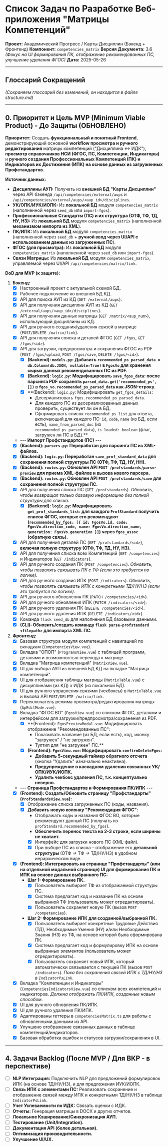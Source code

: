# Список Задач по Разработке Веб-приложения "Матрицы Компетенций"

**Проект:** Академический Прогресс / Карты Дисциплин (Бэкенд + Фронтенд)
**Компонент:** `competencies_matrix`
**Версия Документа:** 3.6 *(Фокус на UI формирования ПК, отображение рекомендованных ПС, улучшение удаления ФГОС)*
**Дата:** 2025-05-26

---

## Глоссарий Сокращений

*(Сохраняем глоссарий без изменений, он находится в файле structure.md)*

---

## 0. Приоритет и Цель MVP (Minimum Viable Product) - До Защиты (ОБНОВЛЕНО)

**Приоритет:** Создать **функциональный и понятный Frontend**, демонстрирующий основной **workflow просмотра и ручного редактирования** матрицы компетенций ("Дисциплина ↔ ИДК"), **просмотр справочников НСИ (ФГОС, ПС, Компетенции, Индикаторы)** и **ручного создания Профессиональных Компетенций (ПК) и Индикаторов их Достижения (ИПК) на основе данных из загруженных Профстандартов**.

**Источник данных:**
*   **Дисциплины АУП:** Получать из **внешней БД "Карты Дисциплин"** через API бэкенда `/api/competencies/external/aups` и `/api/competencies/external/aups/<aup_id>/disciplines`.
*   **УК/ОПК/ИУК/ИОПК:** Из **локальной БД** модуля `competencies_matrix` (наполненной через `seed_db` или `import-fgos`).
*   **Профессиональные Стандарты (ПС) и их структура (ОТФ, ТФ, ТД, НУ, НЗ):** Из **локальной БД** модуля `competencies_matrix` (наполненной **механизмом импорта из XML**).
*   **ПК/ИПК:** Из **локальной БД** модуля `competencies_matrix` (наполненной через `seed_db` + **ручной ввод через UI/API с использованием данных из загруженных ПС**).
*   **ФГОС (для просмотра):** Из **локальной БД** модуля `competencies_matrix` (наполненной через `seed_db` или `import-fgos`).
*   **Связи Матрицы:** Из **локальной БД** модуля `competencies_matrix`, управляемой через UI/API `/api/competencies/matrix/link`.

**DoD для MVP (к защите):**
1.  **Бэкенд:**
    *   [x] Настроенный проект с актуальной схемой БД.
    *   [x] Рабочее подключение ко внешней БД КД.
    *   [x] API для поиска АУП из КД (`GET /external/aups`).
    *   [x] API для получения дисциплин АУП из КД (`GET /external/aups/<aup_id>/disciplines`).
    *   [x] API для получения данных матрицы (`GET /matrix/<aup_num>`), использующий дисциплины из КД.
    *   [x] API для ручного создания/удаления связей в матрице (`POST/DELETE /matrix/link`).
    *   [x] API для получения списка и деталей ФГОС (`GET /fgos`, `GET /fgos/<id>`).
    *   [x] API для загрузки, предпросмотра и сохранения ФГОС из PDF (`POST /fgos/upload`, `POST /fgos/save`, `DELETE /fgos/<id>`).
        *   [x] **(Backend): `models.py`: Добавить `recommended_ps_parsed_data = db.Column(db.JSON, nullable=True)` в `FgosVo` для хранения сырых данных рекомендованных ПС из PDF.**
        *   [x] **(Backend): `logic.py`: Модифицировать `save_fgos_data`: после парсинга PDF сохранять `parsed_data.get('recommended_ps', [])` в `fgos_vo.recommended_ps_parsed_data` как JSON-строку.**
        *   [x] **(Backend): `logic.py`: Модифицировать `get_fgos_details`:
            *   Десериализовать `fgos.recommended_ps_parsed_data`.
            *   Для каждого ПС из десериализованных данных проверить, существует ли он в БД.
            *   Сформировать список `recommended_ps_list` для ответа, включающий для каждого ПС: `id`, `code`, `name` (из БД, если есть), `name_from_parsed_doc` (из `recommended_ps_parsed_data`), `is_loaded: boolean` (флаг, загружен ли ПС в БД).**
    *   --- **Импорт Профстандартов (ПС)** ---
    *   [x] **(Backend): `parsers.py`: Переработан для парсинга ПС из XML-файлов.**
    *   [x] **(Backend): `logic.py`: Переработан `save_prof_standard_data` для сохранения полной структуры ПС (ОТФ, ТФ, ТД, НУ, НН).**
    *   [x] **(Backend): `routes.py`: Обновлен API `POST /profstandards/parse-preview` для приема XML-файлов и вызова нового парсера.**
    *   [x] **(Backend): `routes.py`: Обновлен API `POST /profstandards/save` для сохранения полной структуры ПС.**
    *   [x] API для получения списка ПС (`GET /profstandards`). *Обновить, чтобы возвращал только базовую информацию без полной структуры для списка.*
        *   [x] **(Backend): `logic.py`: Модифицировать `get_prof_standards_list`: для каждого `ProfStandard` получить список ФГОС, которые его рекомендуют (`recommended_by_fgos: [{ id: FgosVo.id, code: FgosVo.direction_code, name: FgosVo.direction_name, generation: FgosVo.generation }]`) через `fgos_assoc` (обратную связь).**
    *   [x] API для получения деталей ПС (`GET /profstandards/<id>`), **включая полную структуру (ОТФ, ТФ, ТД, НУ, НЗ).**
    *   [x] API для получения списка всех Компетенций (`GET /competencies`) и Индикаторов (`GET /indicators`).
    *   [x] API для ручного создания ПК (`POST /competencies`). *Обновить, чтобы позволять связывать ПК с ТФ (если это требуется по логике).*
    *   [x] API для ручного создания ИПК (`POST /indicators`). *Обновить, чтобы позволять связывать ИПК с конкретными ТД/НУ/НЗ (если это требуется по логике).*
    *   [x] API для ручного обновления ПК (`PATCH /competencies/<id>`).
    *   [x] API для ручного обновления ИПК (`PATCH /indicators/<id>`).
    *   [x] API для ручного удаления ПК (`DELETE /competencies/<id>`).
    *   [x] API для ручного удаления ИПК (`DELETE /indicators/<id>`).
    *   [x] Команда `flask seed_db` для наполнения БД базовыми данными.
    *   [x] **(CLI): Обновить/создать команду `flask parse-profstandard <filepath>` для импорта XML ПС.**

2.  **Фронтенд:**
    *   [x] Базовая структура модуля компетенций с навигацией по вкладкам (`CompetenciesView.vue`).
    *   [x] Вкладка "ОПОП" (`ProgramsView.vue`) с таблицей программ, деталями и возможностью перехода к матрице.
    *   [x] Вкладка "Матрица компетенций" (`MatrixView.vue`).
    *   [x] UI для выбора АУП из внешней БД КД на вкладке "Матрица компетенций".
    *   [x] UI для отображения таблицы матрицы (`MatrixTable.vue`) с дисциплинами (из КД) x ИДК (из локальной БД).
    *   [x] UI для ручного управления связями (чекбоксы) в `MatrixTable.vue` и вызова API `POST/DELETE /matrix/link`.
    *   [x] Переключатель режима просмотра/редактирования матрицы (`ApEditMode.vue`).
    *   [x] Вкладка "ФГОС ВО" (`FgosView.vue`) со списком ФГОС, деталями и интерфейсом для загрузки/предпросмотра/сохранения из PDF.
        *   [x] **(Frontend): `FgosPreviewModal.vue`: Модифицировать отображение "Рекомендованных ПС":
            *   Показывать название (из БД, если есть), код, иконку "загружен" / "не загружен".
            *   Тултип для "не загружен" ПС.**
        *   [x] **(Frontend): `FgosView.vue`: Модифицировать `confirmDeleteFgos`:**
            *   **Добавить 5-секундный таймер обратного отсчета** (кнопка "Удалить" изначально неактивна).
            *   **Предупреждение о каскадном удалении связанных УК/ОПК/ИУК/ИОПК.**
            *   **Удалить чекбокс удаления ПС, т.к. концептуально неверно.**
    *   --- **Страница Профстандартов и Формирования ПК/ИПК** ---
    *   [x] **(Frontend): Создать/Обновить страницу "Профстандарты" (`ProfStandardsView.vue`):**
        *   [x] Отображение списка загруженных ПС (коды, названия).
        *   [x] **Добавить новую колонку "Рекомендация ФГОС"**:
            *   Отображать коды и названия ФГОС ВО, которые рекомендуют данный ПС (получать из `profStandard.recommended_by_fgos`).
            *   **Обеспечить перенос текста на 2-3 строки, если ширины не хватает.**
            *   [x] Интерфейс для загрузки нового ПС (XML-файл).
            *   [x] При выборе ПС из списка – отображение его **детальной структуры** (ОТФ → ТФ → ТД/НУ/НЗ) в удобном иерархическом виде.
    *   [x] **(Frontend): Интегрировать на странице "Профстандарты" (или на отдельной модальной странице) UI для формирования ПК и ИПК на основе данных выбранного ПС:**
        *   **Шаг 1: Формирование ПК.**
            *   [x] Пользователь выбирает ТФ из отображаемой структуры ПС.
            *   [x] Система предлагает код и название ПК на основе выбранной ТФ (пользователь может отредактировать).
            *   [x] Пользователь сохраняет новую ПК (вызов `POST /competencies`).
        *   **Шаг 2: Формирование ИПК для созданной/выбранной ПК.**
            *   [x] Пользователь выбирает конкретные Трудовые Действия (ТД), Необходимые Умения (НУ) и/или Необходимые Знания (НЗ) из ТФ, на основе которой была сформирована ПК.
            *   [x] Система предлагает код и формулировку ИПК на основе выбранных элементов (пользователь может отредактировать).
            *   [x] Пользователь сохраняет новый ИПК, который автоматически связывается с текущей ПК (вызов `POST /indicators`). *Пока без сохранения связей ИПК с ТД/НУ/НЗ в `IndicatorPsLink`.*
    *   [x] Вкладка "Компетенции и Индикаторы" (`CompetenciesIndicatorsView.vue`) со списком всех компетенций и индикаторов. *Должна отображать ПК/ИПК, созданные новым способом.*
    *   [x] UI для ручного обновления ПК/ИПК.
    *   [x] UI для ручного удаления ПК/ИПК.
    *   [x] Адаптированы геттеры в `competenciesMatrix.ts` для работы с обновленными данными из API.
    *   [x] Улучшено отображение связанных данных в таблице компетенций/индикаторов.
    *   [x] Базовая обработка ошибок и статусов загрузки/сохранения в UI.

---

## 4. Задачи Backlog (После MVP / Для ВКР - в перспективе)

*   [ ] **NLP Интеграция:** Подключить NLP для предложений формулировок ИПК (на основе ТД/НУ/НЗ), и для предложения ИУК/ИОПК.
*   [ ] **Связь ИПК с элементами ПС:** Реализовать сохранение и отображение связей между ИПК и конкретными ТД/НУ/НЗ в таблице `IndicatorPsLink`.
*   [ ] **Учет Успеваемости по ИДК:** Связать оценки с ИДК.
*   [ ] **Отчеты:** Генерация матрицы в DOCX и других отчетов.
*   [ ] **Локальное Кэширование/Синхронизация АУП.**
*   [ ] **Тестирование (Unit/Integration).**
*   [ ] **Документация API (более детальная).**
*   [ ] **Оптимизация производительности.**
*   [ ] **Улучшение UI/UX.**